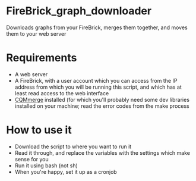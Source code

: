 # FireBrick_graph_downloader
Downloads graphs from your FireBrick, merges them together, and moves them to your web server

# Requirements
* A web server
* A FireBrick, with a user account which you can access from the IP address from which you will be running this script, and which has at least read access to the web interface
* [CQMmerge](https://github.com/revk/CQMmerge) installed (for which you'll probably need some dev libraries installed on your machine; read the error codes from the make process

# How to use it

* Download the script to where you want to run it
* Read it through, and replace the variables with the settings which make sense for you
* Run it using bash (not sh)
* When you're happy, set it up as a cronjob
